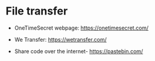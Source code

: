 
# File transfer

- OneTimeSecret webpage: https://onetimesecret.com/

- We Transfer: https://wetransfer.com/

- Share code over the internet- https://pastebin.com/
